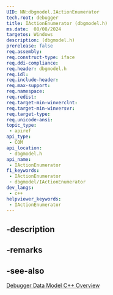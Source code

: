 ```yaml
---
UID: NN:dbgmodel.IActionEnumerator
tech.root: debugger
title: IActionEnumerator (dbgmodel.h)
ms.date:  08/08/2024
targetos: Windows
description: (dbgmodel.h)
prerelease: false
req.assembly: 
req.construct-type: iface
req.ddi-compliance: 
req.header: dbgmodel.h
req.idl: 
req.include-header: 
req.max-support: 
req.namespace: 
req.redist: 
req.target-min-winverclnt: 
req.target-min-winversvr: 
req.target-type: 
req.unicode-ansi: 
topic_type:
 - apiref
api_type:
 - COM
api_location:
 - dbgmodel.h
api_name:
 - IActionEnumerator
f1_keywords:
 - IActionEnumerator
 - dbgmodel/IActionEnumerator
dev_langs:
 - c++
helpviewer_keywords:
 - IActionEnumerator
---
```


## -description

## -remarks

## -see-also

[Debugger Data Model C++ Overview](/windows-hardware/drivers/debugger/data-model-cpp-overview)
